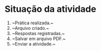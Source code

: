 # Situação da atividade

1. ~Prática realizada.~
2. ~Arquivo criado.~
3. ~Respostas registradas.~
4. ~Salvar em arquivo PDF.~
5. ~Enviar a atividade.~
